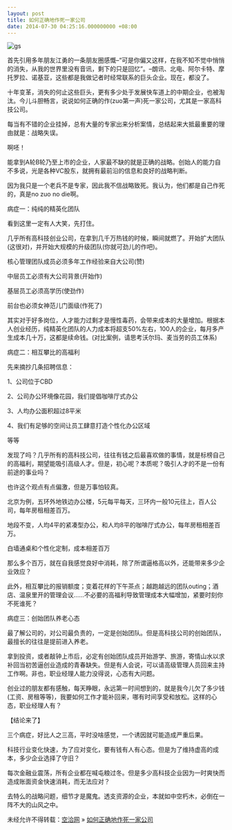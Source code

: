 ```yaml
---
layout: post
title: 如何正确地作死一家公司
date: 2014-07-30 04:25:16.000000000 +08:00
---
```


![gs](http://kongqia.com/wp-content/uploads/2014/07/屏幕快照-2014-07-29-下午8.24.18-1024x499.png)

首先引用多年朋友江勇的一条朋友圈感慨–“可是你偏又这样，在我不知不觉中悄悄的消失，从我的世界里没有音讯，剩下的只是回忆”。–朗讯、北电、阿尔卡特、摩托罗拉、诺基亚，这些都是我做记者时经常联系的巨头企业。现在，都没了。

十年变革，消失的何止这些巨头，更有多少处于发展快车道上的中期企业，也被淘汰。今儿斗胆畅言，说说如何正确的作(zuo第一声)死一家公司，尤其是一家高科技公司。

每当有不错的企业挂掉，总有大量的专家出来分析案情，总结起来大抵最重要的理由就是：战略失误。

啊呸！

能拿到A轮B轮乃至上市的企业，人家最不缺的就是正确的战略。创始人的能力自不多说，光是各种VC股东，就拥有最前沿的信息和良好的战略判断。

因为我只是一个老兵不是专家，因此我不信战略致死。我认为，他们都是自己作死的，真是no zuo no die啊。

病症一：纯纯的精英化团队

看到这里一定有人大笑，先打住。

几乎所有高科技创业公司，在拿到几千万热钱的时候，瞬间就燃了。开始扩大团队(这很对)，并开始大规模的升级团队(你就可劲儿的作吧)。

核心管理团队成员必须多年工作经验来自大公司(赞)

中层员工必须有大公司背景(开始作)

基层员工必须高学历(使劲作)

前台也必须女神范儿门面级(作死了)

其实对于好多岗位，人才能力过剩才是慢性毒药，会带来成本的大量增加。根据本人创业经历，纯精英化团队的人力成本将超支50%左右，100人的企业，每月多产生成本几十万，这都是续命钱。(对比案例，请思考沃尔玛、麦当劳的员工体系)

病症二：相互攀比的高福利

先来摘抄几条招聘信息：

1、公司位于CBD

2、公司办公环境像花园，我们提倡咖啡厅式办公

3、人均办公面积超过8平米

4、我们有足够的空间让员工肆意打造个性化办公区域

等等

发现了吗？几乎所有的高科技公司，往往有钱之后最喜欢做的事情，就是标榜自己的高福利，期望能吸引高级人才。但是，初心呢？本质呢？吸引人才的不是一份有前途的事业吗？

也许这个观点有点偏激，但是万事怕较真。

北京为例，五环外地铁边办公楼，5元每平每天，三环内一般10元往上，百人公司，每年房租相差百万。

地段不变，人均4平的紧凑型办公，和人均8平的咖啡厅式办公，每年房租相差百万。

白墙通桌和个性化定制，成本相差百万

那么多个百万，就在自我感觉良好中消耗，除了所谓逼格高以外，还能带来多少企业效应？

此外，相互攀比的报销额度；变着花样的下午茶点；越跑越远的团队outing；酒店、温泉里开的管理会议……不必要的高福利导致管理成本大幅增加，紧要时刻你不死谁死？

病症三：创始团队养老心态

最了解公司的，对公司最负责的，一定是创始团队。但是高科技公司的创始团队，最擅长的往往是提前进入养老。

拿到投资，或者敲钟上市后，必定有创始团队成员开始游学、旅游，寄情山水以求补回当初苦逼创业造成的青春缺失。但是有人会说，可以请高级管理人员回来主持工作啊。非也，职业经理人能力没得说，心态有大问题。

创业过的朋友都有感触，每天睁眼，永远第一时间想到的，就是我今儿欠了多少钱(工资、房租等等)，我要如何工作才能补回来，哪有时间享受和放松。这样的心态，职业经理人有？

【结论来了】

三个病症，好比人之三高，平时没啥感觉，一个诱因就可能造成严重后果。

科技行业变化快速，为了应对变化，要有钱有人有心态。但是为了维持虚高的成本，多少企业选择了守旧？

每次金融业震荡，所有企业都在喊屯粮过冬。但是多少高科技企业因为一时爽快而造成账面资金快速消耗，而无法应对？

去特么的战略问题，细节才是魔鬼。透支资源的企业，本就如中空朽木，必倒在一阵不大的山风之中。

未经允许不得转载：[空洽网](http://kongqia.com) » [如何正确地作死一家公司](http://kongqia.com/33494.html)


